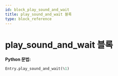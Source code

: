 ```yaml
---
id: block_play_sound_and_wait
title: play_sound_and_wait 블록
type: block_reference
---
```


# play_sound_and_wait 블록

**Python 문법:**
```python
Entry.play_sound_and_wait(%1)
```

